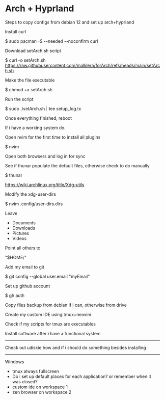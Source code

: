 # Arch + Hyprland

Steps to copy configs from debian 12 and set up arch+hyprland


Install curl

$ sudo pacman -S --needed --noconfirm curl


Download setArch.sh script

$ curl -o setArch.sh https://raw.githubusercontent.com/malklera/forArch/refs/heads/main/setArch.sh


Make the file executable

$ chmod +x setArch.sh

Run the script

$ sudo ./setArch.sh | tee setup_log.tx


Once everything finished, reboot


If i have a working system do.

Open nvim for the first time to install all plugins

$ nvim


Open both browsers and log in for sync


See if thunar populate the default files, otherwise check to do manually

$ thunar

https://wiki.archlinux.org/title/Xdg-utils


Modify the xdg-user-dirs

$ nvim .config/user-dirs.dirs

Leave
- Documents
- Downloads
- Pictures
- Videos

Point all others to

"$HOME/"

Add my email to git

$ git config --global user.email "myEmail"

Set up github account

$ gh auth


Copy files backup from debian if i can, otherwise from drive


Create my custom IDE using tmux+neovim

Check if my scripts for tmux are executables

Install software after i have a functional system

---
Check out udiskie how and if i should do something besides installing

---
Windows
- tmux always fullscreen
- Do i set up default places for each application? or remember when it was closed?
- custom ide on workspace 1
- zen browser on workspace 2
